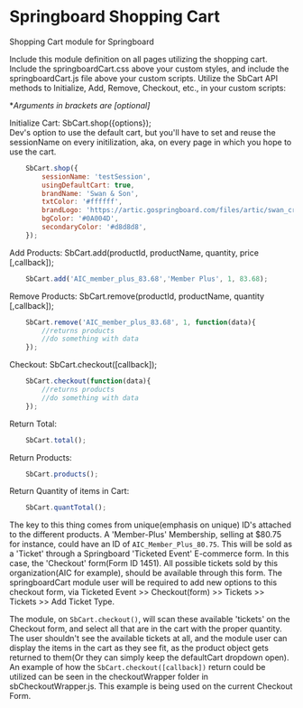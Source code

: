 # Springboard Shopping Cart  
Shopping Cart module for Springboard

Include this module definition on all pages utilizing the shopping cart. Include the springboardCart.css above your custom styles, and include the springboardCart.js file above your custom scripts. Utilize the SbCart API methods to Initialize, Add, Remove, Checkout, etc., in your custom scripts:   

**Arguments in brackets are [optional]*

Initialize Cart: SbCart.shop({options});  
Dev's option to use the default cart, but you'll have to set and reuse the sessionName on every initilization, aka, on every page in which you hope to use the cart.
```javascript
	SbCart.shop({
		sessionName: 'testSession',
		usingDefaultCart: true,
		brandName: 'Swan & Son',
		txtColor: '#ffffff',
		brandLogo: 'https://artic.gospringboard.com/files/artic/swan_crop2.png',
		bgColor: '#0A004D',
		secondaryColor: '#d8d8d8',
	});
```

Add Products: SbCart.add(productId, productName, quantity, price [,callback]);
```javascript
	SbCart.add('AIC_member_plus_83.68','Member Plus', 1, 83.68);
```

Remove Products: SbCart.remove(productId, productName, quantity [,callback]);
```javascript
	SbCart.remove('AIC_member_plus_83.68', 1, function(data){
		//returns products
		//do something with data
	});
```	

Checkout: SbCart.checkout([callback]);
```javascript
	SbCart.checkout(function(data){
		//returns products
		//do something with data
	});
```	

Return Total:
```javascript
	SbCart.total();
```	

Return Products:
```javascript
	SbCart.products();
```	

Return Quantity of items in Cart:
```javascript
	SbCart.quantTotal();
```	



The key to this thing comes from unique(emphasis on unique) ID's attached to the different products. A 'Member-Plus' Membership, selling at $80.75 for instance, could have an ID of `AIC_Member_Plus_80.75`. This will be sold as a 'Ticket' through a Springboard 'Ticketed Event' E-commerce form. In this case, the 'Checkout' form(Form ID 1451). All possible tickets sold by this organization(AIC for example), should be available through this form. The springboardCart module user will be required to add new options to this checkout form, via Ticketed Event >> Checkout(form) >> Tickets >> Tickets >> Add Ticket Type. 

The module, on `SbCart.checkout()`, will scan these available 'tickets' on the Checkout form, and select all that are in the cart with the proper quantity. The user shouldn't see the available tickets at all, and the module user can display the items in the cart as they see fit, as the product object gets returned to them(Or they can simply keep the defaultCart dropdown open). An example of how the `SbCart.checkout([callback])` return could be utilized can be seen in the checkoutWrapper folder in sbCheckoutWrapper.js. This example is being used on the current Checkout Form.  
